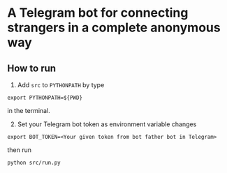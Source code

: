 #  A Telegram bot for connecting strangers in a complete anonymous way


## How to run

1. Add `src` to `PYTHONPATH` by type

```
export PYTHONPATH=${PWD}
```
in the terminal.

2. Set your Telegram bot token as environment variable changes
```
export BOT_TOKEN=<Your given token from bot father bot in Telegram>
```

then run

```
python src/run.py
```
